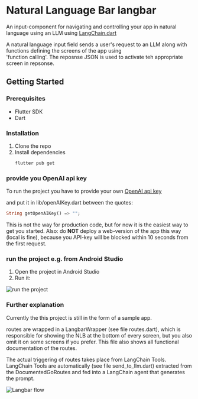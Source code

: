 # Natural Language Bar langbar

An input-component for navigating and controlling your app in natural language using an LLM
using [LangChain.dart](https://github.com/davidmigloz/langchain_dart)

A natural language input field sends a user's request to an LLM along with functions defining the screens of the app
using  
'function calling'. The reposnse JSON is used to activate teh appropriate screen in repsonse.

## Getting Started

### Prerequisites

- Flutter SDK
- Dart

### Installation

1. Clone the repo
2. Install dependencies
    ```sh
    flutter pub get
    ```

### provide you OpenAI api key

To run the project you have to provide your own [OpenAI api key](https://platform.openai.com/account/api-keys)

and put it in lib/openAIKey.dart between the quotes:

```dart
String getOpenAIKey() => "";
```

This is not the way for production code, but for now it is the easiest way to get you started.
Also: do **NOT** deploy a web-version of the app this way (local is fine), because you API-key will be blocked within 10
seconds from the first request.

### run the project e.g. from Android Studio

1. Open the project in Android Studio
2. Run it:

![run the project](https://raw.githubusercontent.com/hansvdam/langbar/main/docs/img/startingSampleApp.png)


### Further explanation

Currently the this project is still in the form of a sample app.

routes are wrapped in a LangbarWrapper (see file routes.dart), which is responsible for showing the NLB at the bottom of
every screen, but you also omit it on some screens if you prefer.
This file also shows all functional documentation of the routes.

The actual triggering of routes takes place from LangChain Tools. LangChain Tools are automatically (see file
send_to_llm.dart)
extracted from the DocumentedGoRoutes and fed into a LangChain agent that generates the prompt.

![Langbar flow](https://raw.githubusercontent.com/hansvdam/langbar/main/docs/img/langbarflow1.png)
